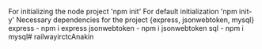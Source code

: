 For initializing the node project
'npm init'
For default initialization
'npm init-y'
Necessary dependencies for the project {express, jsonwebtoken, mysql}
express - npm i express
jsonwebtoken - npm i jsonwebtoken
sql - npm i mysql#   r a i l w a y i r c t c A n a k i n  
 